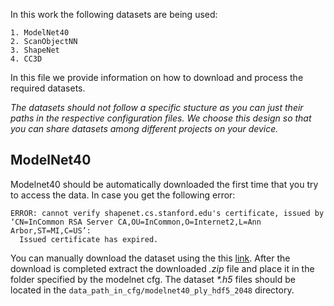 In this work the following datasets are being used: 

    1. ModelNet40
    2. ScanObjectNN
    3. ShapeNet
    4. CC3D
In this file we provide information on how to download and process the required datasets. 

*The datasets should not follow a specific stucture as you can just their paths in the respective configuration files. 
We choose this design so that you can share datasets among different projects on your device.* 

## ModelNet40

Modelnet40 should be automatically downloaded the first time that you try to access the data. 
In case you get the following error: 
```
ERROR: cannot verify shapenet.cs.stanford.edu's certificate, issued by ‘CN=InCommon RSA Server CA,OU=InCommon,O=Internet2,L=Ann Arbor,ST=MI,C=US’:
  Issued certificate has expired.
```
You can manually download the dataset using the this [link](https://shapenet.cs.stanford.edu/media/modelnet40_ply_hdf5_2048.zip).
After the download is completed extract the downloaded *.zip* file and place it in the folder specified by the modelnet cfg.
The dataset *\*.h5* files should be located in the ```data_path_in_cfg/modelnet40_ply_hdf5_2048``` directory. 


